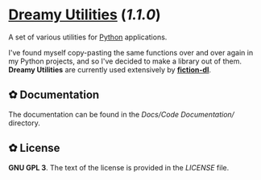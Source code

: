 # [Dreamy Utilities](https://github.com/DreamCobbler/dreamy-utilities) (*1.1.0*)

A set of various utilities for [Python](https://www.python.org/) applications.

I've found myself copy-pasting the same functions over and over again in my Python projects, and so I've decided to make a library out of them. **Dreamy Utilities** are currently used extensively by **[fiction-dl](https://github.com/DreamCobbler/fiction-dl)**.

## ✿ Documentation

The documentation can be found in the *Docs/Code Documentation/* directory.

## ✿ License

**GNU GPL 3**. The text of the license is provided in the *LICENSE* file.